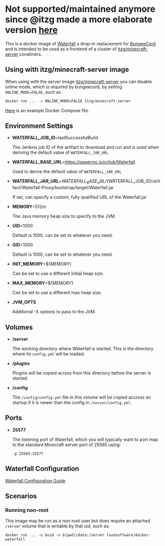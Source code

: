 # Not supported/maintained anymore since @itzg made a more elaborate version [here](https://github.com/itzg/docker-bungeecord)

This is a docker image of [Waterfall](https://github.com/PaperMC/Waterfall) a drop-in replacement for [BungeeCord](https://github.com/SpigotMC/BungeeCord) and is intended to be used as a frontend of a cluster of [itzg/minecraft-server](https://hub.docker.com/r/itzg/minecraft-server/) conatiners.

## Using with itzg/minecraft-server image

When using with the server image [itzg/minecraft-server](https://hub.docker.com/r/itzg/minecraft-server/)
you can disable online mode, which is required by bungeecord, by setting `ONLINE_MODE=FALSE`, such as

```bash
docker run ... -e ONLINE_MODE=FALSE itzg/minecraft-server
```

[Here](docs/docker-compose.yml) is an example Docker Compose file.

## Environment Settings

* **WATERFALL_JOB_ID**=lastSuccessfulBuild

  The Jenkins job ID of the artifact to download and run and is used when
  deriving the default value of `WATERFALL_JAR_URL`

* **WATERFALL_BASE_URL**=https://papermc.io/ci/job/Waterfall

  Used to derive the default value of `WATERFALL_JAR_URL`

* **WATERFALL_JAR_URL**=${WATERFALL_BASE_URL}/${WATERFALL_JOB_ID}/artifact/Waterfall-Proxy/bootstrap/target/Waterfall.jar

  If set, can specify a custom, fully qualified URL of the Waterfall.jar

* **MEMORY**=512m

  The Java memory heap size to specify to the JVM.

* **UID**=1000

  Default is 1000, can be set to whatever you need.

* **GID**=1000

  Default is 1000, can be set to whatever you need.

* **INIT_MEMORY**=${MEMORY}

  Can be set to use a different initial heap size.

* **MAX_MEMORY**=${MEMORY}

  Can be set to use a different max heap size.

* **JVM_OPTS**

  Additional -X options to pass to the JVM.

## Volumes

* **/server**

  The working directory where Waterfall is started. This is the directory
  where its `config.yml` will be loaded.
  
* **/plugins**

  Plugins will be copied across from this directory before the server is started.

* **/config**
  
  The `/config/config.yml` file in this volume will be copied accross on startup if it is newer than the config in `/server/config.yml`.

## Ports

* **25577**

  The listening port of Waterfall, which you will typically want to port map
  to the standard Minecraft server port of 25565 using:

  ```
  -p 25565:25577
  ```

## Waterfall Configuration

[Waterfall Configuration Guide](https://www.spigotmc.org/wiki/Bungeecord-configuration-guide/)

## Scenarios

### Running non-root

This image may be run as a non-root user but does require an attached `/server`
volume that is writable by that uid, such as:

    docker run ... -u $uid -v $(pwd)/data:/server loudsoftware/docker-waterfall
